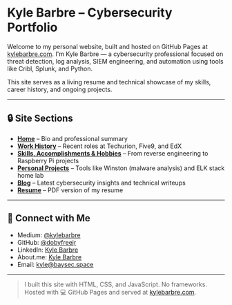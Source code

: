 # Kyle Barbre – Cybersecurity Portfolio

Welcome to my personal website, built and hosted on GitHub Pages at [kylebarbre.com](https://kylebarbre.com). I'm Kyle Barbre — a cybersecurity professional focused on threat detection, log analysis, SIEM engineering, and automation using tools like Cribl, Splunk, and Python.

This site serves as a living resume and technical showcase of my skills, career history, and ongoing projects.

---

## 🔒 Site Sections

- **[Home](https://kylebarbre.com)** – Bio and professional summary  
- **[Work History](https://kylebarbre.com/work_history.html)** – Recent roles at Techurion, Five9, and EdX  
- **[Skills, Accomplishments & Hobbies](https://kylebarbre.com/skills_hobbies_accomplishments.html)** – From reverse engineering to Raspberry Pi projects  
- **[Personal Projects](https://kylebarbre.com/personal_projects.html)** – Tools like Winston (malware analysis) and ELK stack home lab  
- **[Blog](https://kylebarbre.com/blog.html)** – Latest cybersecurity insights and technical writeups  
- **[Resume](https://kylebarbre.com/Kyle_Barbre_Resume.pdf)** – PDF version of my resume

---

## 🔗 Connect with Me

- Medium: [@kylebarbre](https://medium.com/@kylebarbre)  
- GitHub: [@dobyfreejr](https://github.com/dobyfreejr)  
- LinkedIn: [Kyle Barbre](https://linkedin.com/in/kyle-barbre-81a574239)  
- About.me: [Kyle Barbre](https://about.me/Kyle-Barbre)  
- Email: [kyle@baysec.space](mailto:kyle@baysec.space)

---

> I built this site with HTML, CSS, and JavaScript. No frameworks. Hosted with 💻 GitHub Pages and served at [kylebarbre.com](https://kylebarbre.com).
